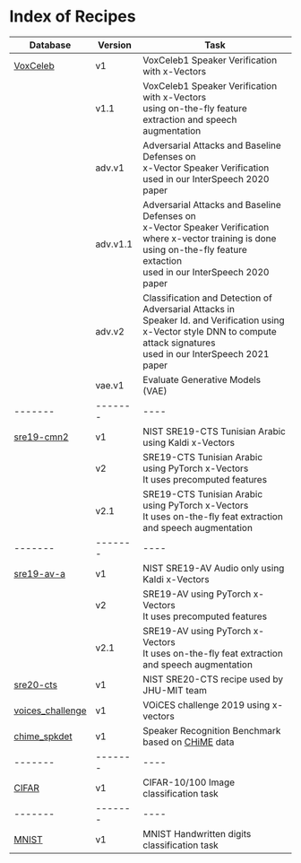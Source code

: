 # Index of Recipes

| Database | Version | Task |
| -------- | ------- | ---- |
| [VoxCeleb](http://www.robots.ox.ac.uk/~vgg/data/voxceleb) | v1 | VoxCeleb1 Speaker Verification with x-Vectors |
| | v1.1 | VoxCeleb1 Speaker Verification with x-Vectors <br> using on-the-fly feature extraction and speech augmentation |
| | adv.v1 | Adversarial Attacks and Baseline Defenses on <br> x-Vector Speaker Verification <br> used in our InterSpeech 2020 paper|
| | adv.v1.1 | Adversarial Attacks and Baseline Defenses on <br> x-Vector Speaker Verification <br> where x-vector training is done using on-the-fly feature extaction <br> used in our InterSpeech 2020 paper|
| | adv.v2 | Classification and Detection of Adversarial Attacks in <br> Speaker Id. and Verification using <br> x-Vector style DNN to compute attack signatures <br> used in our InterSpeech 2021 paper |
| | vae.v1 | Evaluate Generative Models (VAE) |
| ------- | ------- | ---- |
| [sre19-cmn2](https://www.nist.gov/itl/iad/mig/nist-2019-speaker-recognition-evaluation) | v1 | NIST SRE19-CTS Tunisian Arabic using Kaldi x-Vectors |
| | v2 | SRE19-CTS Tunisian Arabic using PyTorch x-Vectors <br> It uses precomputed features |
| | v2.1 | SRE19-CTS Tunisian Arabic using PyTorch x-Vectors <br> It uses on-the-fly feat extraction and speech augmentation |
| ------- | ------- | ---- |
| [sre19-av-a](https://www.nist.gov/itl/iad/mig/nist-2019-speaker-recognition-evaluation) | v1 | NIST SRE19-AV Audio only using Kaldi x-Vectors |
| | v2 | SRE19-AV using PyTorch x-Vectors <br> It uses precomputed features |
| | v2.1 | SRE19-AV using PyTorch x-Vectors <br> It uses on-the-fly feat extraction and speech augmentation |
| [sre20-cts](https://www.nist.gov/publications/nist-2020-cts-speaker-recognition-challenge-evaluation-plan) | v1 | NIST SRE20-CTS recipe used by JHU-MIT team |
| [voices_challenge](https://iqtlabs.github.io/voices/downloads/) | v1 | VOiCES challenge 2019 using x-vectors |
| [chime_spkdet](https://www.isca-speech.org/archive/Interspeech_2019/pdfs/2174.pdf) | v1 | Speaker Recognition Benchmark based on [CHiME](http://spandh.dcs.shef.ac.uk/chime_challenge/CHiME5/data.html) data |
| ------- | ------- | ---- |
| [CIFAR](https://www.cs.toronto.edu/~kriz/cifar.html) | v1 | CIFAR-10/100 Image classification task|
| ------- | ------- | ---- |
| [MNIST](http://yann.lecun.com/exdb/mnist/) | v1 | MNIST Handwritten digits classification task|
